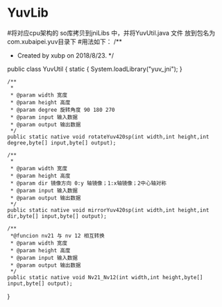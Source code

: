 # YuvLib

#将对应cpu架构的 so库拷贝到jniLibs 中，并将YuvUtil.java 文件 放到包名为com.xubaipei.yuv目录下
#用法如下：
/**
 * Created by xubp on 2018/8/23.
 */

public class YuvUtil {
    static {
        System.loadLibrary("yuv_jni");
    }

    /**
     *
     * @param width 宽度
     * @param height 高度
     * @param degree 旋转角度 90 180 270
     * @param input 输入数据
     * @param output 输出数据
     */
    public static native void rotateYuv420sp(int width,int height,int degree,byte[] input,byte[] output);

    /**
     *
     * @param width 宽度
     * @param height 高度
     * @param dir 镜像方向 0:y 轴镜像；1:x轴镜像；2中心轴对称
     * @param input 输入数据
     * @param output 输出数据
     */
    public static native void mirrorYuv420sp(int width,int height,int dir,byte[] input,byte[] output);

    /**
     *@funcion nv21 与 nv 12 相互转换
     * @param width 宽度
     * @param height 高度
     * @param input 输入数据
     * @param output 输出数据
     */
    public static native void Nv21_Nv12(int width,int height,byte[] input,byte[] output);

}
